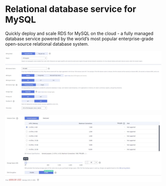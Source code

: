# Relational database service for MySQL

Quickly deploy and scale RDS for MySQL on the cloud - a fully managed database service powered by the world’s most popular enterprise-grade open-source relational database system.

![](<../../../.gitbook/assets/image (4).png>)

![](<../../../.gitbook/assets/image (13).png>)
